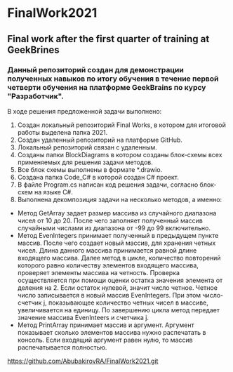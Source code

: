 # FinalWork2021
## Final work after the first quarter of training at GeekBrines

### Данный репозиторий создан для демонстрации полученных навыков по итогу обучения в течение первой четверти обучения на платформе GeekBrains по курсу "Разработчик".

В ходе решения предложенной задачи выполнено:
1. Создан локальный репозиторий Final Works, в котором для итоговой работы выделена папка 2021.
2. Создан удаленный репозиторий на платформе GitHub.
3. Локальный репозиторий связан с удаленным.
4. Созданы папки BlockDiagrams в котором созданы блок-схемы всех применяемых для решения задачи методов.
5. Все блок схемы выполнены в формате *.drawio.
6. Создана папка Code_C# в которой создан C# проект.
7. В файле Program.cs написан код решения задачи, согласно блок-схем на языке C#.
8. Выполнена декомпозиция задачи на несколько методов, а именно:
* Метод GetArray задает размер массива из случайного диапазона чисел от 10 до 20. После чего заполняет полученный массив случайными числами из диапазона от -99 до 99 включительно.
* Метод EvenIntegers принимает полученный в предыдущем пункте массив. После чего создает новый массив, для хранения четных чисел. Длина данного массива принимается равной длине входящего массива. Далее метод в цикле, количество повторений которого равно количеству элементов входящего массива, проверяет элементы массива на четность. Проверка осуществляется при помощи оценки остатка значения элемента от деления на 2. Если остаток нулевой, значит число четное. Четное число записывается в новый массив EvenIntegers. При этом число-счетчик j, показывающее количество четных чисел в массиве, увеличивается на единицу. По завершению цикла метод передает значение массива EvenInteers и счетчика j.
* Метод PrintArray принимает массив и аргумент. Аргумент показывает сколько элементов массива нужно распечатать в консоль. Если входящий аргумент равен нулю, то массив распечатывается полностью.

https://github.com/AbubakirovRA/FinalWork2021.git


